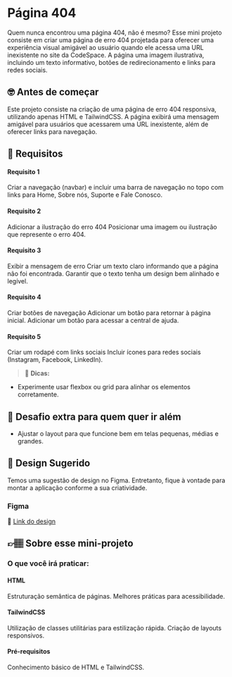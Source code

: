 # Página 404

Quem nunca encontrou uma página 404, não é mesmo? Esse mini projeto consiste em criar uma página de erro 404 projetada para oferecer uma experiência visual amigável ao usuário quando ele acessa uma URL inexistente no site da CodeSpace. A página uma imagem ilustrativa, incluindo um texto informativo, botões de redirecionamento e links para redes sociais.

## 🤓 Antes de começar

Este projeto consiste na criação de uma página de erro 404 responsiva, utilizando apenas HTML e TailwindCSS. A página exibirá uma mensagem amigável para usuários que acessarem uma URL inexistente, além de oferecer links para navegação.

## 🔨 Requisitos

#### Requisito 1
Criar a navegação (navbar) e incluir uma barra de navegação no topo com links para Home, Sobre nós, Suporte e Fale Conosco.

#### Requisito 2
Adicionar a ilustração do erro 404
Posicionar uma imagem ou ilustração que represente o erro 404.

#### Requisito 3
Exibir a mensagem de erro
Criar um texto claro informando que a página não foi encontrada.
Garantir que o texto tenha um design bem alinhado e legível.

#### Requisito 4 
Criar botões de navegação
Adicionar um botão para retornar à página inicial.
Adicionar um botão para acessar a central de ajuda.

#### Requisito 5
Criar um rodapé com links sociais
Incluir ícones para redes sociais (Instagram, Facebook, LinkedIn).


> 👀 **Dicas:**
- Experimente usar flexbox ou grid para alinhar os elementos corretamente.

## 🔨 Desafio extra para quem quer ir além

- Ajustar o layout para que funcione bem em telas pequenas, médias e grandes.
  
## 🎨 Design Sugerido

Temos uma sugestão de design no Figma. Entretanto, fique à vontade para montar a aplicação conforme a sua criatividade.

### Figma

🔗 [Link do design](https://www.figma.com/community/file/1484216153899041769)

## 👉🏽 Sobre esse mini-projeto

### O que você irá praticar:

#### HTML
Estruturação semântica de páginas.
Melhores práticas para acessibilidade.

#### TailwindCSS
Utilização de classes utilitárias para estilização rápida.
Criação de layouts responsivos.

#### Pré-requisitos
Conhecimento básico de HTML e TailwindCSS.
